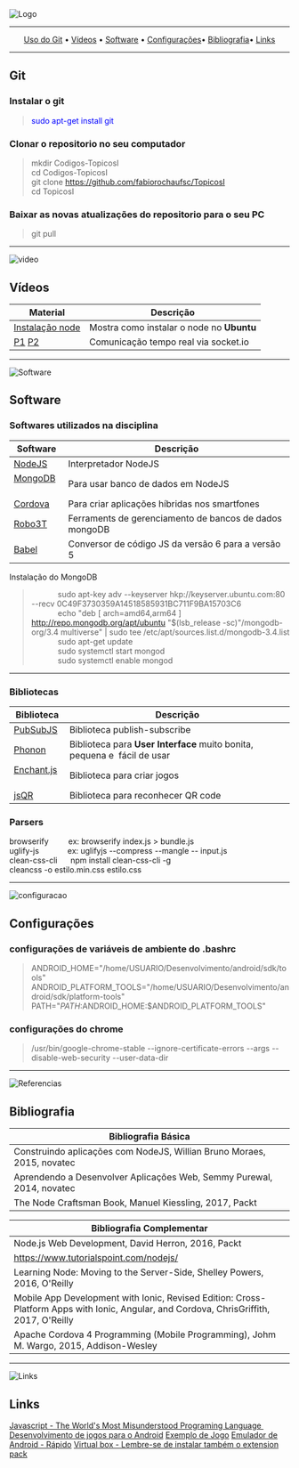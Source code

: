 
<img align="center" src="https://github.com/fabiorochaufsc/fabiorochaufsc.github.io/blob/master/web/mobile-app.png" alt="Logo">

-------
<p align="center">
    <a href="#git">Uso do Git</a> &bull;
    <a href="#vídeos">Vídeos</a> &bull;
    <a href="#software">Software</a> &bull;
    <a href="#configurações">Configurações</a>&bull;
    <a href="#bibliografia">Bibliografia</a>&bull;
    <a href="#links">Links</a>
</p>





-------

## Git

### Instalar o git
> <span style="color:blue">sudo apt-get install git</span>
 

### Clonar o repositorio no seu computador

>  mkdir Codigos-TopicosI<br/>
>  cd Codigos-TopicosI<br/>
>  git clone https://github.com/fabiorochaufsc/TopicosI<br/>
>  cd TopicosI

### Baixar as novas atualizações do repositorio para o seu PC
>  git pull

---
![video](https://github.com/fabiorochaufsc/fabiorochaufsc.github.io/blob/master/web/videoaula.jpg)
## Vídeos



| Material                                                                                             | Descrição                                                 |
|------------------------------------------------------------------------------------------------------|-----------------------------------------------------------|
|[Instalação node](https://www.youtube.com/watch?v=AHWbz012kxI)                                        | Mostra como instalar o node no **Ubuntu**                 |
|[P1](https://www.youtube.com/watch?v=qZUDuBcbJ9A) [P2](https://www.youtube.com/watch?v=07qqDZrZ--8)   | Comunicação tempo real via socket.io                      |

---

![Software](https://github.com/fabiorochaufsc/fabiorochaufsc.github.io/blob/master/web/software2.png)

## Software
### Softwares utilizados na disciplina
  


| Software                              | Descrição                                                 |
|---------------------------------------|-----------------------------------------------------------|
|[NodeJS](https://nodejs.org/en/)       | Interpretador NodeJS                                      |
|[MongoDB](https://www.mongodb.com)     | Para usar banco de dados em NodeJS                        |
|[Cordova](https://cordova.apache.org/) | Para criar aplicações híbridas nos smartfones             |
|[Robo3T](https://robomongo.org/)       | Ferraments de gerenciamento de bancos de dados mongoDB    |
|[Babel](https://babeljs.io/)           | Conversor de código JS da versão 6 para a versão 5        |

Instalação do MongoDB

>            sudo apt-key adv --keyserver hkp://keyserver.ubuntu.com:80 --recv 0C49F3730359A14518585931BC711F9BA15703C6  
>            echo "deb [ arch=amd64,arm64 ] http://repo.mongodb.org/apt/ubuntu "$(lsb_release -sc)"/mongodb-org/3.4 multiverse" | sudo tee /etc/apt/sources.list.d/mongodb-3.4.list  
>            sudo apt-get update  
>            sudo systemctl start mongod  
>            sudo systemctl enable mongod
---
### Bibliotecas

| Biblioteca                                       | Descrição                                                                   |
|--------------------------------------------------|-----------------------------------------------------------------------------|
|[PubSubJS](https://github.com/mroderick/PubSubJS) | Biblioteca publish-subscribe                                                |
|[Phonon](http://phonon.quarkdev.com/)             | Biblioteca para **User Interface** muito bonita, pequena e  fácil de usar   |                        |
|[Enchant.js](http://enchantjs.com/)               | Biblioteca para criar jogos                                                 | 
|[jsQR](https://github.com/cozmo/jsQR)             | Biblioteca para reconhecer QR code                                          | 


### Parsers  
browserify         ex: browserify index.js > bundle.js   
uglify-js             ex: uglifyjs --compress --mangle -- input.js  
clean-css-cli      npm install clean-css-cli -g  
cleancss -o estilo.min.css estilo.css

---
![configuracao](https://github.com/fabiorochaufsc/fabiorochaufsc.github.io/blob/master/web/config-sys.jpg)
## Configurações
### configurações de variáveis de ambiente do .bashrc
> ANDROID_HOME="/home/USUARIO/Desenvolvimento/android/sdk/tools"<br/>
> ANDROID_PLATFORM_TOOLS="/home/USUARIO/Desenvolvimento/android/sdk/platform-tools"<br/>
> PATH="$PATH:$ANDROID_HOME:$ANDROID_PLATFORM_TOOLS"

### configurações do chrome 

> /usr/bin/google-chrome-stable  --ignore-certificate-errors  --args --disable-web-security --user-data-dir 


---
![Referencias](https://github.com/fabiorochaufsc/fabiorochaufsc.github.io/blob/master/web/livros.png)
## Bibliografia




|                                       Bibliografia Básica                                                                              |
|----------------------------------------------------------------------------------------------------------------------------------------|
|Construindo aplicações com NodeJS, Willian Bruno Moraes, 2015, novatec                                                                  |
|Aprendendo a Desenvolver Aplicações Web, Semmy Purewal, 2014, novatec                                                                   |
|The Node Craftsman Book, Manuel Kiessling, 2017, Packt                                                                                  |


|                                               Bibliografia Complementar                                                                 |
|-----------------------------------------------------------------------------------------------------------------------------------------|
|Node.js Web Development, David Herron, 2016, Packt                                                                                       |
|https://www.tutorialspoint.com/nodejs/                                                                                                   |
|Learning Node: Moving to the Server-Side, Shelley Powers, 2016, O'Reilly                                                                 | 
|Mobile App Development with Ionic, Revised Edition: Cross-Platform Apps with Ionic, Angular, and Cordova, ChrisGriffith, 2017, O'Reilly  |
|Apache Cordova 4 Programming (Mobile Programming), Johm M. Wargo, 2015, Addison-Wesley                                                   |

---
![Links](https://github.com/fabiorochaufsc/fabiorochaufsc.github.io/blob/master/web/referencias.png)
## Links

[Javascript - The World's Most Misunderstood Programing Language ](https://player.vimeo.com/video/101993282) 
[Desenvolvimento de jogos para o Android](http://www.tricedesigns.com/2013/03/22/phonegap-legends-a-sample-game-app/)
[Exemplo de Jogo](http://tricedesigns.com/portfolio/phonegap_legends/)
[Emulador de Android - Rápido](https://www.genymotion.com/download/)
[Virtual box - Lembre-se de instalar também o extension pack](https://www.virtualbox.org/wiki/Downloads)
